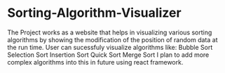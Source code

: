 # Sorting-Algorithm-Visualizer
The Project works as a website that helps in visualizing various sorting algorithms by showing the modification of the position of random data at the run time.
User can sucessfuly visualize algorithms like:
Bubble Sort
Selection Sort
Insertion Sort
Quick Sort
Merge Sort
I plan to add more complex algorithms into this in future using react framework.
